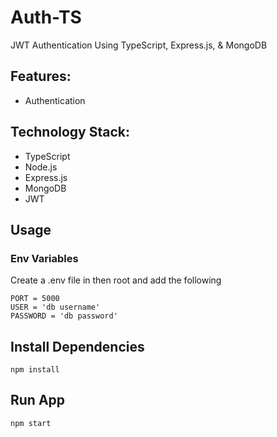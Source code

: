 # Auth-TS

JWT Authentication Using TypeScript, Express.js, & MongoDB

## Features:

- Authentication

## Technology Stack:

- TypeScript
- Node.js
- Express.js
- MongoDB
- JWT


## Usage

### Env Variables

Create a .env file in then root and add the following

```
PORT = 5000
USER = 'db username'
PASSWORD = 'db password'

```

## Install Dependencies

```
npm install

```

## Run App

```
npm start

```
